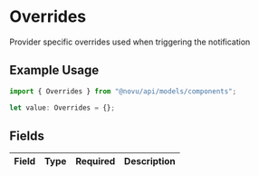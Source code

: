 # Overrides

Provider specific overrides used when triggering the notification

## Example Usage

```typescript
import { Overrides } from "@novu/api/models/components";

let value: Overrides = {};
```

## Fields

| Field       | Type        | Required    | Description |
| ----------- | ----------- | ----------- | ----------- |